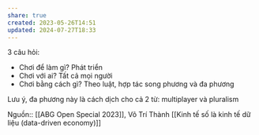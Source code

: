 ```yaml
---
share: true
created: 2023-05-26T14:51
updated: 2024-07-27T18:33
---
```

3 câu hỏi:
- Chơi để làm gì? Phát triển
- Chơi với ai? Tất cả mọi người
- Chơi bằng cách gì? Theo luật, hợp tác song phương và đa phương

Lưu ý, đa phương này là cách dịch cho cả 2 từ: multiplayer và pluralism


Nguồn:: [[ABG Open Special 2023]], Võ Trí Thành
[[Kinh tế số là kinh tế dữ liệu (data-driven economy)]]
